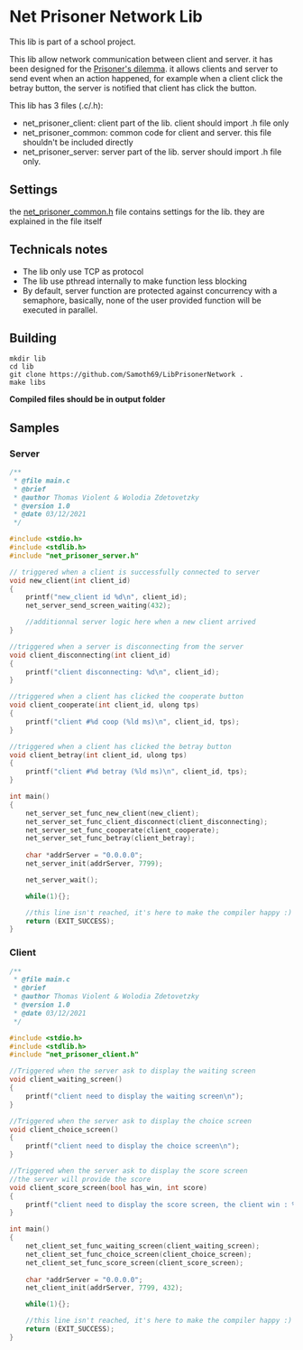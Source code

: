 # Net Prisoner Network Lib

This lib is part of a school project.

This lib allow network communication between client and server. it has been designed for the [Prisoner's dilemma](https://en.wikipedia.org/wiki/Prisoner%27s_dilemma). it allows clients and server to send event when an action happened, for example when a client click the betray button, the server is notified that client has click the button.

This lib has 3 files (.c/.h):
- net_prisoner_client: client part of the lib. client should import .h file only
- net_prisoner_common: common code for client and server. this file shouldn't be included directly
- net_prisoner_server: server part of the lib. server should import .h file only.

## Settings

the [net_prisoner_common.h](src/net_prisoner_common.h) file contains settings for the lib. they are explained in the file itself

## Technicals notes

- The lib only use TCP as protocol
- The lib use pthread internally to make function less blocking
- By default, server function are protected against concurrency with a semaphore, basically, none of the user provided function will be executed in parallel.

## Building

```
mkdir lib
cd lib
git clone https://github.com/Samoth69/LibPrisonerNetwork .
make libs
```
**Compiled files should be in output folder**

## Samples

### Server

```c
/**
 * @file main.c
 * @brief 
 * @author Thomas Violent & Wolodia Zdetovetzky
 * @version 1.0
 * @date 03/12/2021
 */

#include <stdio.h>		
#include <stdlib.h>
#include "net_prisoner_server.h"

// triggered when a client is successfully connected to server
void new_client(int client_id)
{
	printf("new_client id %d\n", client_id);
	net_server_send_screen_waiting(432);

    //additionnal server logic here when a new client arrived
}

//triggered when a server is disconnecting from the server
void client_disconnecting(int client_id)
{
	printf("client disconnecting: %d\n", client_id);
}

//triggered when a client has clicked the cooperate button
void client_cooperate(int client_id, ulong tps)
{
	printf("client #%d coop (%ld ms)\n", client_id, tps);
}

//triggered when a client has clicked the betray button
void client_betray(int client_id, ulong tps)
{
	printf("client #%d betray (%ld ms)\n", client_id, tps);
}

int main()
{
	net_server_set_func_new_client(new_client);
	net_server_set_func_client_disconnect(client_disconnecting);
	net_server_set_func_cooperate(client_cooperate);
	net_server_set_func_betray(client_betray);
	
	char *addrServer = "0.0.0.0";
	net_server_init(addrServer, 7799);

	net_server_wait();

	while(1){};

    //this line isn't reached, it's here to make the compiler happy :)
	return (EXIT_SUCCESS);
}
```

### Client

```c
/**
 * @file main.c
 * @brief 
 * @author Thomas Violent & Wolodia Zdetovetzky
 * @version 1.0
 * @date 03/12/2021
 */

#include <stdio.h>		
#include <stdlib.h>
#include "net_prisoner_client.h"

//Triggered when the server ask to display the waiting screen
void client_waiting_screen() 
{
	printf("client need to display the waiting screen\n");
}

//Triggered when the server ask to display the choice screen
void client_choice_screen()
{
	printf("client need to display the choice screen\n");
}

//Triggered when the server ask to display the score screen
//the server will provide the score
void client_score_screen(bool has_win, int score) 
{
	printf("client need to display the score screen, the client win : %d, score = %d\n", has_win, score);
}

int main()
{
	net_client_set_func_waiting_screen(client_waiting_screen);
	net_client_set_func_choice_screen(client_choice_screen);
	net_client_set_func_score_screen(client_score_screen);
	
	char *addrServer = "0.0.0.0";
	net_client_init(addrServer, 7799, 432);

	while(1){};

    //this line isn't reached, it's here to make the compiler happy :)
	return (EXIT_SUCCESS);
}
```